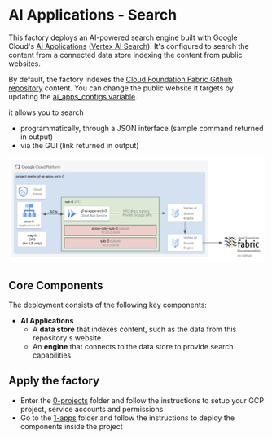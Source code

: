 # AI Applications - Search

This factory deploys an AI-powered search engine built with Google Cloud's [AI Applications](https://cloud.google.com/generative-ai-app-builder/docs/introduction) ([Vertex AI Search](https://cloud.google.com/generative-ai-app-builder/docs/create-datastore-ingest)). It's configured to search the content from a connected data store indexing the content from public websites.

By default, the factory indexes the [Cloud Foundation Fabric Github repository](https://github.com/GoogleCloudPlatform/cloud-foundation-fabric) content. You can change the public website it targets by updating the [ai_apps_configs variable](./1-apps/variables.tf).

it allows you to search

- programmatically, through a JSON interface (sample command returned in output)
- via the GUI (link returned in output)

![Architecture Diagram](./diagram.png)

## Core Components

The deployment consists of the following key components:

- **AI Applications**
  - A **data store** that indexes content, such as the data from this repository's website.
  - An **engine** that connects to the data store to provide search capabilities.

## Apply the factory

- Enter the [0-projects](0-projects/README.md) folder and follow the instructions to setup your GCP project, service accounts and permissions
- Go to the [1-apps](1-apps/README.md) folder and follow the instructions to deploy the components inside the project
